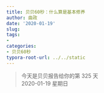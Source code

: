 ```yaml
---
title: 贝贝60秒：什么算是基本修养
author: 曲政
date: '2020-01-19'
slug: 
tags:
- 
categories:
- 贝贝60秒
typora-root-url: ../../static
---
```

> 今天是贝贝报告给你的第 325 天   
> 2020-01-19 星期日 